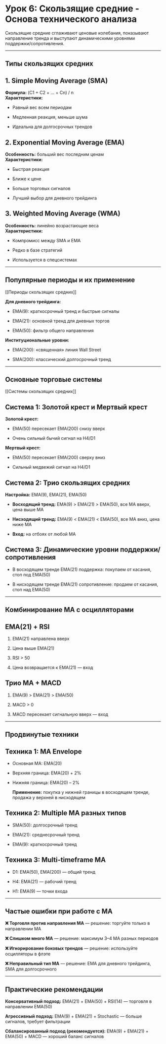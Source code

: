 # Урок 6: Скользящие средние - Основа технического анализа

Скользящие средние сглаживают ценовые колебания, показывают направление тренда и выступают динамическими уровнями поддержки/сопротивления.

---
## Типы скользящих средних

## 1. Simple Moving Average (SMA)

**Формула:** (C1 + C2 + … + Cn) / n  
**Характеристики:**

- Равный вес всем периодам
    
- Медленная реакция, меньше шума
    
- Идеальна для долгосрочных трендов

## 2. Exponential Moving Average (EMA)

**Особенность:** больший вес последним ценам  
**Характеристики:**

- Быстрая реакция
    
- Ближе к цене
    
- Больше торговых сигналов
    
- Лучший выбор для дневного трейдинга

## 3. Weighted Moving Average (WMA)

**Особенность:** линейно возрастающие веса  
**Характеристики:**

- Компромисс между SMA и EMA
    
- Редко в базе стратегий
    
- Используется в спецсистемах

---
## Популярные периоды и их применение

[[Периоды скользящих средних]]

**Для дневного трейдинга:**

- EMA(9): краткосрочный тренд и быстрые сигналы
    
- EMA(21): основной тренд для дневных торгов
    
- EMA(50): фильтр общего направления

**Институциональные уровни:**

- EMA(200): «священная» линия Wall Street
    
- SMA(200): классический долгосрочный тренд

---
## Основные торговые системы

[[Системы скользящих средних]]
## Система 1: Золотой крест и Мертвый крест

**Золотой крест:**

- EMA(50) пересекает EMA(200) снизу вверх
    
- Очень сильный бычий сигнал на H4/D1

**Мертвый крест:**

- EMA(50) пересекает EMA(200) сверху вниз
    
- Сильный медвежий сигнал на H4/D1

## Система 2: Трио скользящих средних

**Настройка:** EMA(9), EMA(21), EMA(50)

- **Восходящий тренд:** EMA(9) > EMA(21) > EMA(50), все MA вверх, цена выше MA
    
- **Нисходящий тренд:** EMA(9) < EMA(21) < EMA(50), все MA вниз, цена ниже MA
    
- **Вход:** на отбоях от любой MA

## Система 3: Динамические уровни поддержки/сопротивления

- В восходящем тренде EMA(21) поддержка: покупаем от касания, стоп под EMA(50)
    
- В нисходящем тренде EMA(21) сопротивление: продаем от касания, стоп над EMA(50)

---
## Комбинирование MA с осцилляторами

## EMA(21) + RSI

1. EMA(21) направлена вверх
    
2. Цена выше EMA(21)
    
3. RSI > 50
    
4. Цена возвращается к EMA(21) — вход

## Трио MA + MACD

1. EMA(9) > EMA(21) > EMA(50)
    
2. MACD > 0
    
3. MACD пересекает сигнальную вверх — вход

---
## Продвинутые техники

## Техника 1: MA Envelope

- Основная MA: EMA(20)
    
- Верхняя граница: EMA(20) + 2%
    
- Нижняя граница: EMA(20) – 2%  

  **Применение:** покупка у нижней границы в восходящем тренде, продажа у верхней в нисходящем

## Техника 2: Multiple MA разных типов

- SMA(50): долгосрочный тренд
    
- EMA(21): среднесрочный тренд
    
- EMA(9): краткосрочный тренд

## Техника 3: Multi-timeframe MA

- D1: EMA(50), EMA(200) — общий тренд
    
- H4: EMA(21) — рабочий тренд
    
- H1: EMA(9) — точки входа

---
## Частые ошибки при работе с MA

**❌ Торговля против направления MA** — решение: торгуйте только в направлении MA

**❌ Слишком много MA** — решение: максимум 3–4 MA разных периодов

**❌ Игнорирование боковых трендов** — решение: используйте осцилляторы в флэте

**❌ Неправильный тип MA** — решение: EMA для дневного трейдинга, SMA для долгосрочного

---
## Практические рекомендации

**Консервативный подход:** EMA(21) + EMA(50) + RSI(14) — торговля в направлении EMA(50)

**Агрессивный подход:** EMA(9) + EMA(21) + Stochastic — больше сигналов, требует фильтрации

**Сбалансированный подход (рекомендуется):** EMA(9) + EMA(21) + EMA(50) + MACD — хороший баланс сигналов